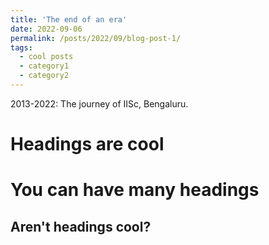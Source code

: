```yaml
---
title: 'The end of an era'
date: 2022-09-06
permalink: /posts/2022/09/blog-post-1/
tags:
  - cool posts
  - category1
  - category2
---
```


2013-2022: The journey of IISc, Bengaluru.

Headings are cool
======

You can have many headings
======

Aren't headings cool?
------
